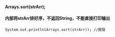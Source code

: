 #### Arrays.sort(strArr);
#### 内部将strArr排好序，不返回String，不能直接打印输出
```
System.out.println(Arrays.sort(strArr)); //报错
```
